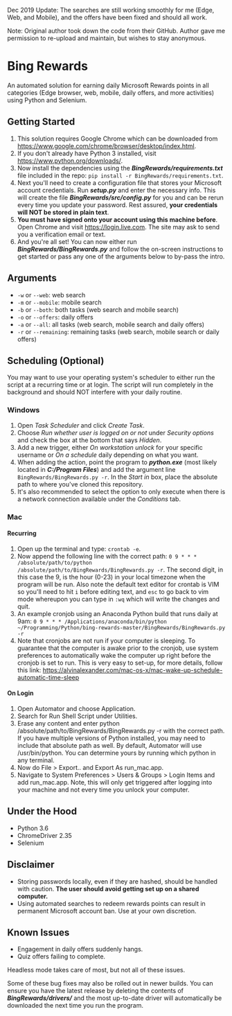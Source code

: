 
Dec 2019 Update: The searches are still working smoothly for me (Edge, Web, and Mobile), and the offers have been fixed and should all work.

Note: Original author took down the code from their GitHub. Author gave me permission to re-upload and maintain, but wishes to stay anonymous.

# Bing Rewards
An automated solution for earning daily Microsoft Rewards points in all categories (Edge browser, web, mobile, daily offers, and more activities) using Python and Selenium.

## Getting Started
1. This solution requires Google Chrome which can be downloaded from https://www.google.com/chrome/browser/desktop/index.html.
2. If you don't already have Python 3 installed, visit https://www.python.org/downloads/. 
3. Now install the dependencies using the *__BingRewards/requirements.txt__* file included in the repo: `pip install -r BingRewards/requirements.txt`.
4. Next you'll need to create a configuration file that stores your Microsoft account credentials. Run *__setup.py__* and enter the necessary info. This will create the file *__BingRewards/src/config.py__* for you and can be rerun every time you update your password. Rest assured, __your credentials will NOT be stored in plain text__.
5. __You must have signed onto your account using this machine before__. Open Chrome and visit https://login.live.com. The site may ask to send you a verification email or text.
6. And you're all set! You can now either run *__BingRewards/BingRewards.py__* and follow the on-screen instructions to get started or pass any one of the arguments below to by-pass the intro.
## Arguments
* `-w` or `--web`: web search
* `-m` or `--mobile`: mobile search
* `-b` or `--both`: both tasks (web search and mobile search)
* `-o` or `--offers`: daily offers
* `-a` or `--all`: all tasks (web search, mobile search and daily offers)
* `-r` or `--remaining`: remaining tasks (web search, mobile search or daily offers)

## Scheduling (Optional)
You may want to use your operating system's scheduler to either run the script at a recurring time or at login. The script will run completely in the background and should NOT interfere with your daily routine.

### Windows
1. Open *Task Scheduler* and click *Create Task*.
2. Choose *Run whether user is logged on or not* under *Security options* and check the box at the bottom that says *Hidden*.
3. Add a new trigger, either *On workstation unlock* for your specific username or *On a schedule* daily depending on what you want. 
4. When adding the action, point the program to *__python.exe__* (most likely located in *__C:/Program Files__*) and add the argument line `BingRewards/BingRewards.py -r`. In the *Start in* box, place the absolute path to where you've cloned this repository.
5. It's also recommended to select the option to only execute when there is a network connection available under the *Conditions* tab.

### Mac

#### Recurring
1. Open up the terminal and type: `crontab -e`. 
2. Now append the following line with the correct path: `0 9 * * * /absolute/path/to/python /absolute/path/to/BingRewards/BingRewards.py -r`. The second digit, in this case the 9, is the hour (0-23) in your local timezone when the program will be run. Also note the default text editor for crontab is VIM so you'll need to hit `i` before editing text, and `esc` to go back to vim mode whereupon you can type in `:wq` which will write the changes and quit.
3. An example cronjob using an Anaconda Python build that runs daily at 9am: 
`0 9 * * * /Applications/anaconda/bin/python ~/Programming/Python/bing-rewards-master/BingRewards/BingRewards.py -r`
4. Note that cronjobs are not run if your computer is sleeping. To guarantee that the computer is awake prior to the cronjob, use system preferences to automatically wake the computer up right before the cronjob is set to run. This is very easy to set-up, for more details, follow this link: https://alvinalexander.com/mac-os-x/mac-wake-up-schedule-automatic-time-sleep

#### On Login
1. Open Automator and choose Application.
2. Search for Run Shell Script under Utilities.
3. Erase any content and enter python /absolute/path/to/BingRewards/BingRewards.py -r with the correct path. If you have multiple versions of Python installed, you may need to include that absolute path as well. By default, Automator will use /usr/bin/python. You can determine yours by running which python in any terminal.
4. Now do File > Export.. and Export As run_mac.app.
5. Navigate to System Preferences > Users & Groups > Login Items and add run_mac.app. Note, this will only get triggered after logging into your machine and not every time you unlock your computer.

## Under the Hood
- Python 3.6
- ChromeDriver 2.35
- Selenium

## Disclaimer
- Storing passwords locally, even if they are hashed, should be handled with caution. **The user should avoid getting set up on a shared computer.** 
- Using automated searches to redeem rewards points can result in permanent Microsoft account ban. Use at your own discretion.

## Known Issues
- Engagement in daily offers suddenly hangs.
- Quiz offers failing to complete.

Headless mode takes care of most, but not all of these issues.

Some of these bug fixes may also be rolled out in newer builds. You can ensure you have the latest release by deleting the contents of *__BingRewards/drivers/__* and the most up-to-date driver will automatically be downloaded the next time you run the program. 



